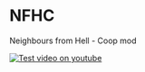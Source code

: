 # NFHC
Neighbours from Hell - Coop mod

[![Test video on youtube](https://i.imgur.com/WMwhpCD.jpg)](https://youtu.be/OemCJVdERzc)
